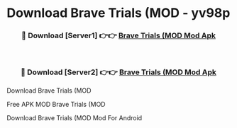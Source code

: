 # Download Brave Trials (MOD - yv98p



<div align="center">
<h3>🔴 Download [Server1] 👉👉 <a href="https://momento.my/?title=Brave_Trials_(MOD">Brave Trials (MOD Mod Apk</a></h3><br>

<h3>🔴 Download [Server2] 👉👉 <a href="https://momento.my/?title=Brave_Trials_(MOD">Brave Trials (MOD Mod Apk</a></h3>
</div>



Download Brave Trials (MOD 

Free APK MOD Brave Trials (MOD 

Download Brave Trials (MOD Mod For Android
